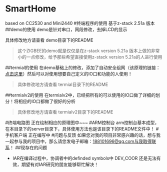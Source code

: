 # SmartHome
based on CC2530 and Mini2440
#终端程序的使用
基于z-stack 2.51a 版本
##demo的使用
demo是针对串口，网段修改，去掉LCD的显示

具体修改地方请查看 demo目录下的README
>这个ZIGBEE的demo就是仅仅是在z-stack version 5.21a 版本上做的非常小的一点修改，给予那些希望直接使用z-stack version 5.21a的人进行使用

##termial的使用
在demo基础上的修改，添加了自动安全组网（该原理的链接：[点击这里](http://www.cnblogs.com/samuelwnb/p/4250859.html)）然后可以对使用想要自己定义的IO口和功能的人使用！
>具体修改地方请查看 termial目录下的README

##termialv2的使用
在termialv2中，已经把所有的可以使用的IO口做了详细的划分！将相应的IO口都做了很好的分析
>具体修改地方请查看 termialv2目录下的README

#终端电路图
正在绘制相应的原理图中~~~
#ARM控制台
arm控制台基本成型，在本目录下的server目录下，具体使用方法也是该目录下的README文件中！
#手机客户端
正在编写中
#问题与反馈
如果您对我的项目非常感兴趣的话，想与我一起参与我的项目中，那么请您发电子邮箱：188101696@qq.com与我取得联系！
##现存在的问题
* IAR在编译过程中，协调者中的definded symbols中 DEV_COOR 还是无法有效，期望有对IAR研究的朋友能够帮忙解决！